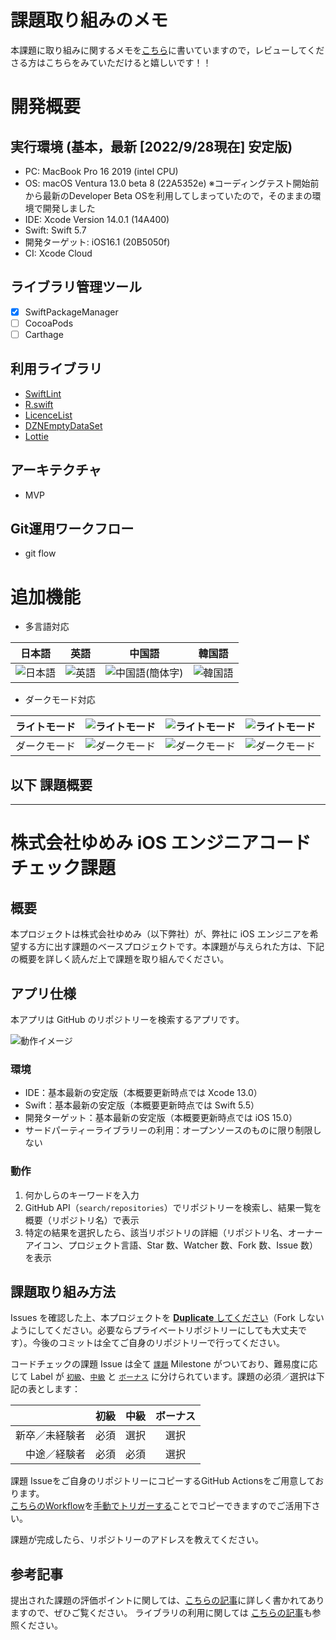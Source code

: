 # 課題取り組みのメモ
本課題に取り組みに関するメモを[こちら](https://github.com/mrs1669/yumemi-ios-engineer-codecheck/wiki/コーディングテスト)に書いていますので，レビューしてくださる方はこちらをみていただけると嬉しいです！！

# 開発概要
## 実行環境 (基本，最新 [2022/9/28現在] 安定版)
- PC: MacBook Pro 16 2019 (intel CPU)
- OS: macOS Ventura 13.0 beta 8 (22A5352e) ※コーディングテスト開始前から最新のDeveloper Beta OSを利用してしまっていたので，そのままの環境で開発しました
- IDE: Xcode Version 14.0.1 (14A400)
- Swift: Swift 5.7
- 開発ターゲット: iOS16.1 (20B5050f)
- CI: Xcode Cloud

## ライブラリ管理ツール
- [x] SwiftPackageManager
- [ ] CocoaPods
- [ ] Carthage

## 利用ライブラリ
- [SwiftLint](https://github.com/realm/SwiftLint)
- [R.swift](https://github.com/mac-cain13/R.swift)
- [LicenceList](https://github.com/cybozu/LicenseList)
- [DZNEmptyDataSet](https://github.com/dzenbot/DZNEmptyDataSet)
- [Lottie](https://github.com/airbnb/lottie-ios)

## アーキテクチャ
- MVP

## Git運用ワークフロー
- git flow

# 追加機能
- 多言語対応

|日本語|英語|中国語|韓国語|
|---|---|---|---|
|![日本語](https://user-images.githubusercontent.com/40351476/193935323-46365b72-311a-4fa9-afbc-0010f4c34ab9.PNG)|![英語](https://user-images.githubusercontent.com/40351476/193935343-f8214a95-5a2f-4a8c-b838-00aca8f143ed.PNG)|![中国語(簡体字)](https://user-images.githubusercontent.com/40351476/193935363-7c8fbb71-669b-4c72-801b-8f0b2e37a2ff.PNG)|![韓国語](https://user-images.githubusercontent.com/40351476/193935372-a7cbd73e-17de-4466-a21d-b643dc3476a0.PNG)|

- ダークモード対応

|ライトモード|![ライトモード](https://user-images.githubusercontent.com/40351476/193935323-46365b72-311a-4fa9-afbc-0010f4c34ab9.PNG)|![ライトモード](https://user-images.githubusercontent.com/40351476/193937005-c6ebc431-b6d1-4482-bbbd-4a59444bec32.PNG)|![ライトモード](https://user-images.githubusercontent.com/40351476/193937009-20bce6ac-5688-4bc4-9d65-b0f3bdae0803.PNG)|
|---|---|---|---|
|ダークモード|![ダークモード](https://user-images.githubusercontent.com/40351476/193936986-478d0b28-c365-45da-9526-3f883a67a30a.PNG)|![ダークモード](https://user-images.githubusercontent.com/40351476/193936998-c7829f22-ebb1-4e0b-a6ff-be8e5c55f86a.PNG)|![ダークモード](https://user-images.githubusercontent.com/40351476/193937013-ee518da2-46f7-477a-aaca-03256c629f7a.PNG)|

## 以下 課題概要

---

# 株式会社ゆめみ iOS エンジニアコードチェック課題

## 概要

本プロジェクトは株式会社ゆめみ（以下弊社）が、弊社に iOS エンジニアを希望する方に出す課題のベースプロジェクトです。本課題が与えられた方は、下記の概要を詳しく読んだ上で課題を取り組んでください。

## アプリ仕様

本アプリは GitHub のリポジトリーを検索するアプリです。

![動作イメージ](README_Images/app.gif)

### 環境

- IDE：基本最新の安定版（本概要更新時点では Xcode 13.0）
- Swift：基本最新の安定版（本概要更新時点では Swift 5.5）
- 開発ターゲット：基本最新の安定版（本概要更新時点では iOS 15.0）
- サードパーティーライブラリーの利用：オープンソースのものに限り制限しない

### 動作

1. 何かしらのキーワードを入力
2. GitHub API（`search/repositories`）でリポジトリーを検索し、結果一覧を概要（リポジトリ名）で表示
3. 特定の結果を選択したら、該当リポジトリの詳細（リポジトリ名、オーナーアイコン、プロジェクト言語、Star 数、Watcher 数、Fork 数、Issue 数）を表示

## 課題取り組み方法

Issues を確認した上、本プロジェクトを [**Duplicate** してください](https://help.github.com/en/github/creating-cloning-and-archiving-repositories/duplicating-a-repository)（Fork しないようにしてください。必要ならプライベートリポジトリーにしても大丈夫です）。今後のコミットは全てご自身のリポジトリーで行ってください。

コードチェックの課題 Issue は全て [`課題`](https://github.com/yumemi/ios-engineer-codecheck/milestone/1) Milestone がついており、難易度に応じて Label が [`初級`](https://github.com/yumemi/ios-engineer-codecheck/issues?q=is%3Aopen+is%3Aissue+label%3A初級+milestone%3A課題)、[`中級`](https://github.com/yumemi/ios-engineer-codecheck/issues?q=is%3Aopen+is%3Aissue+label%3A中級+milestone%3A課題+) と [`ボーナス`](https://github.com/yumemi/ios-engineer-codecheck/issues?q=is%3Aopen+is%3Aissue+label%3Aボーナス+milestone%3A課題+) に分けられています。課題の必須／選択は下記の表とします：

|   | 初級 | 中級 | ボーナス
|--:|:--:|:--:|:--:|
| 新卒／未経験者 | 必須 | 選択 | 選択 |
| 中途／経験者 | 必須 | 必須 | 選択 |


課題 Issueをご自身のリポジトリーにコピーするGitHub Actionsをご用意しております。  
[こちらのWorkflow](./.github/workflows/copy-issues.yml)を[手動でトリガーする](https://docs.github.com/ja/actions/managing-workflow-runs/manually-running-a-workflow)ことでコピーできますのでご活用下さい。

課題が完成したら、リポジトリーのアドレスを教えてください。

## 参考記事

提出された課題の評価ポイントに関しては、[こちらの記事](https://qiita.com/lovee/items/d76c68341ec3e7beb611)に詳しく書かれてありますので、ぜひご覧ください。
ライブラリの利用に関しては [こちらの記事](https://qiita.com/ykws/items/b951a2e24ca85013e722)も参照ください。
